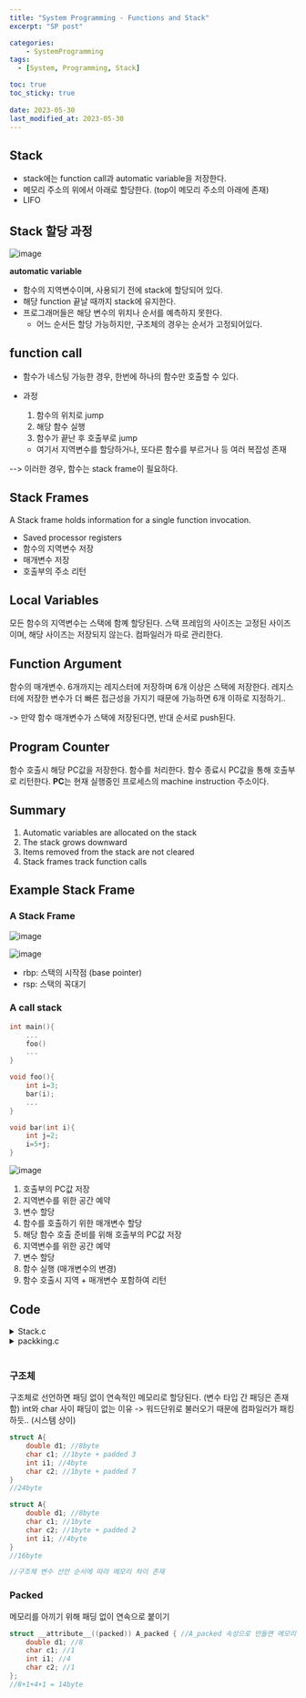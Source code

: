 ```yaml
---
title: "System Programming - Functions and Stack"
excerpt: "SP post"

categories:
    - SystemProgramming
tags:
  - [System, Programming, Stack]

toc: true
toc_sticky: true
 
date: 2023-05-30
last_modified_at: 2023-05-30
---
```


## Stack
- stack에는 function call과 automatic variable을 저장한다.  
- 메모리 주소의 위에서 아래로 할당한다. (top이 메모리 주소의 아래에 존재)  
- LIFO


## Stack 할당 과정
![image](https://github.com/ssoxong/ssoxong.github.io/assets/112956015/68dcd30f-9c3c-408e-ab64-2c2ebe8a73b6)


**automatic variable**
- 함수의 지역변수이며, 사용되기 전에 stack에 할당되어 있다. 
- 해당 function 끝날 때까지 stack에 유지한다. 
- 프로그래머들은 해당 변수의 위치나 순서를 예측하지 못한다. 
    - 어느 순서든 할당 가능하지만, 구조체의 경우는 순서가 고정되어있다. 

## function call
- 함수가 네스팅 가능한 경우, 한번에 하나의 함수만 호출할 수 있다.

- 과정
    1. 함수의 위치로 jump
    2. 해당 함수 실행
    3. 함수가 끝난 후 호출부로 jump
    - 여기서 지역변수를 할당하거나, 또다른 함수를 부르거나 등 여러 복잡성 존재

--> 이러한 경우, 함수는 stack frame이 필요하다.

## Stack Frames
A Stack frame holds information for a single function invocation.
- Saved processor registers
- 함수의 지역변수 저장
- 매개변수 저장
- 호출부의 주소 리턴

## Local Variables
모든 함수의 지역변수는 스택에 함꼐 할당된다. 
스택 프레임의 사이즈는 고정된 사이즈이며, 해당 사이즈는 저장되지 않는다. 컴파일러가 따로 관리한다. 

## Function Argument
함수의 매개변수.
6개까지는 레지스터에 저장하며 6개 이상은 스택에 저장한다. 
레지스터에 저장한 변수가 더 빠른 접근성을 가지기 때문에 가능하면 6개 이하로 지정하기..

-> 만약 함수 매개변수가 스택에 저장된다면, 반대 순서로 push된다. 

## Program Counter
함수 호출시 해당 PC값을 저장한다.
함수를 처리한다.
함수 종료시 PC값을 통해 호출부로 리턴한다. 
**PC**는 현재 실행중인 프로세스의 machine instruction 주소이다. 

## Summary
1. Automatic variables are allocated on the stack
2. The stack grows downward
3. Items removed from the stack are not cleared
4. Stack frames track function calls

## Example Stack Frame
### A Stack Frame
![image](https://github.com/ssoxong/ssoxong.github.io/assets/112956015/4525a18f-6ec7-4fa2-8a66-c48f671887e9)


![image](https://github.com/ssoxong/ssoxong.github.io/assets/112956015/b0542f40-4ca4-4794-ad06-361b6fbccec7)


- rbp: 스택의 시작점 (base pointer)
- rsp: 스택의 꼭대기

### A call stack

```c
int main(){
    ...
    foo()
    ...
}

void foo(){
    int i=3;
    bar(i);
    ...
}

void bar(int i){
    int j=2;
    i=5+j;
}
```

![image](https://github.com/ssoxong/ssoxong.github.io/assets/112956015/d1e4c423-5dd3-4c0b-9e67-ddffc860d22c)


1. 호출부의 PC값 저장
2. 지역변수를 위한 공간 예약
3. 변수 할당
4. 함수를 호출하기 위한 매개변수 할당
5. 해당 함수 호출 준비를 위해 호출부의 PC값 저장
6. 지역변수를 위한 공간 예약
7. 변수 할당
8. 함수 실행 (매개변수의 변경)
9. 함수 호출시 지역 + 매개변수 포함하여 리턴

## Code
<details>
<summary>Stack.c</summary>
<div markdown = "1">
    <div class="colorscripter-code" style="color:#f0f0f0;font-family:Consolas, 'Liberation Mono', Menlo, Courier, monospace !important; position:relative !important;overflow:auto"><table class="colorscripter-code-table" style="margin:0;padding:0;border:none;background-color:#272727;border-radius:4px;" cellspacing="0" cellpadding="0"><tr><td style="padding:6px;border-right:2px solid #4f4f4f"><div style="margin:0;padding:0;word-break:normal;text-align:right;color:#aaa;font-family:Consolas, 'Liberation Mono', Menlo, Courier, monospace !important;line-height:130%"><div style="line-height:130%">1</div><div style="line-height:130%">2</div><div style="line-height:130%">3</div><div style="line-height:130%">4</div><div style="line-height:130%">5</div><div style="line-height:130%">6</div><div style="line-height:130%">7</div><div style="line-height:130%">8</div><div style="line-height:130%">9</div><div style="line-height:130%">10</div><div style="line-height:130%">11</div><div style="line-height:130%">12</div><div style="line-height:130%">13</div><div style="line-height:130%">14</div><div style="line-height:130%">15</div><div style="line-height:130%">16</div><div style="line-height:130%">17</div><div style="line-height:130%">18</div><div style="line-height:130%">19</div><div style="line-height:130%">20</div><div style="line-height:130%">21</div><div style="line-height:130%">22</div><div style="line-height:130%">23</div><div style="line-height:130%">24</div><div style="line-height:130%">25</div><div style="line-height:130%">26</div><div style="line-height:130%">27</div><div style="line-height:130%">28</div><div style="line-height:130%">29</div><div style="line-height:130%">30</div><div style="line-height:130%">31</div><div style="line-height:130%">32</div><div style="line-height:130%">33</div><div style="line-height:130%">34</div><div style="line-height:130%">35</div><div style="line-height:130%">36</div><div style="line-height:130%">37</div><div style="line-height:130%">38</div><div style="line-height:130%">39</div><div style="line-height:130%">40</div><div style="line-height:130%">41</div><div style="line-height:130%">42</div><div style="line-height:130%">43</div><div style="line-height:130%">44</div><div style="line-height:130%">45</div><div style="line-height:130%">46</div><div style="line-height:130%">47</div><div style="line-height:130%">48</div><div style="line-height:130%">49</div><div style="line-height:130%">50</div><div style="line-height:130%">51</div><div style="line-height:130%">52</div><div style="line-height:130%">53</div><div style="line-height:130%">54</div><div style="line-height:130%">55</div><div style="line-height:130%">56</div><div style="line-height:130%">57</div><div style="line-height:130%">58</div><div style="line-height:130%">59</div><div style="line-height:130%">60</div><div style="line-height:130%">61</div><div style="line-height:130%">62</div><div style="line-height:130%">63</div><div style="line-height:130%">64</div><div style="line-height:130%">65</div><div style="line-height:130%">66</div><div style="line-height:130%">67</div><div style="line-height:130%">68</div><div style="line-height:130%">69</div><div style="line-height:130%">70</div><div style="line-height:130%">71</div><div style="line-height:130%">72</div><div style="line-height:130%">73</div><div style="line-height:130%">74</div><div style="line-height:130%">75</div><div style="line-height:130%">76</div><div style="line-height:130%">77</div><div style="line-height:130%">78</div><div style="line-height:130%">79</div><div style="line-height:130%">80</div><div style="line-height:130%">81</div><div style="line-height:130%">82</div><div style="line-height:130%">83</div><div style="line-height:130%">84</div><div style="line-height:130%">85</div><div style="line-height:130%">86</div><div style="line-height:130%">87</div><div style="line-height:130%">88</div><div style="line-height:130%">89</div><div style="line-height:130%">90</div><div style="line-height:130%">91</div><div style="line-height:130%">92</div><div style="line-height:130%">93</div><div style="line-height:130%">94</div><div style="line-height:130%">95</div><div style="line-height:130%">96</div><div style="line-height:130%">97</div><div style="line-height:130%">98</div><div style="line-height:130%">99</div><div style="line-height:130%">100</div><div style="line-height:130%">101</div><div style="line-height:130%">102</div><div style="line-height:130%">103</div><div style="line-height:130%">104</div><div style="line-height:130%">105</div><div style="line-height:130%">106</div><div style="line-height:130%">107</div><div style="line-height:130%">108</div><div style="line-height:130%">109</div><div style="line-height:130%">110</div><div style="line-height:130%">111</div><div style="line-height:130%">112</div><div style="line-height:130%">113</div><div style="line-height:130%">114</div><div style="line-height:130%">115</div><div style="line-height:130%">116</div><div style="line-height:130%">117</div><div style="line-height:130%">118</div><div style="line-height:130%">119</div><div style="line-height:130%">120</div><div style="line-height:130%">121</div><div style="line-height:130%">122</div><div style="line-height:130%">123</div><div style="line-height:130%">124</div><div style="line-height:130%">125</div></div></td><td style="padding:6px 0;text-align:left"><div style="margin:0;padding:0;color:#f0f0f0;font-family:Consolas, 'Liberation Mono', Menlo, Courier, monospace !important;line-height:130%"><div style="padding:0 6px; white-space:pre; line-height:130%"><span style="color:#0086b3">#include</span>&nbsp;<span style="color:#aaffaa"></span><span style="color:#ff3399">&lt;</span>stdio.h<span style="color:#aaffaa"></span><span style="color:#ff3399">&gt;</span></div><div style="padding:0 6px; white-space:pre; line-height:130%">&nbsp;</div><div style="padding:0 6px; white-space:pre; line-height:130%"><span style="color:#999999">//&nbsp;size&nbsp;is&nbsp;8,&nbsp;4&nbsp;+&nbsp;1,&nbsp;then&nbsp;round&nbsp;to&nbsp;multiple&nbsp;of&nbsp;4&nbsp;(int's&nbsp;size),</span></div><div style="padding:0 6px; white-space:pre; line-height:130%"><span style="color:#ff3399">struct</span>&nbsp;stu_a&nbsp;{</div><div style="padding:0 6px; white-space:pre; line-height:130%">&nbsp;&nbsp;&nbsp;&nbsp;<span style="color:#4be6fa">int</span>&nbsp;i;&nbsp;<span style="color:#999999">//&nbsp;4&nbsp;bytes</span></div><div style="padding:0 6px; white-space:pre; line-height:130%">&nbsp;&nbsp;&nbsp;&nbsp;<span style="color:#4be6fa">char</span>&nbsp;c;&nbsp;<span style="color:#999999">//&nbsp;1&nbsp;byte</span></div><div style="padding:0 6px; white-space:pre; line-height:130%">&nbsp;&nbsp;&nbsp;&nbsp;<span style="color:#999999">//&nbsp;char&nbsp;pad[3];&nbsp;//&nbsp;3&nbsp;bytes&nbsp;padding</span></div><div style="padding:0 6px; white-space:pre; line-height:130%">};</div><div style="padding:0 6px; white-space:pre; line-height:130%">&nbsp;</div><div style="padding:0 6px; white-space:pre; line-height:130%"><span style="color:#999999">//&nbsp;size&nbsp;is&nbsp;16,&nbsp;8&nbsp;+&nbsp;1,&nbsp;then&nbsp;round&nbsp;to&nbsp;multiple&nbsp;of&nbsp;8&nbsp;(long's&nbsp;size),</span></div><div style="padding:0 6px; white-space:pre; line-height:130%"><span style="color:#ff3399">struct</span>&nbsp;stu_b&nbsp;{</div><div style="padding:0 6px; white-space:pre; line-height:130%">&nbsp;&nbsp;&nbsp;&nbsp;<span style="color:#4be6fa">long</span>&nbsp;l;&nbsp;<span style="color:#999999">//&nbsp;8&nbsp;bytes</span></div><div style="padding:0 6px; white-space:pre; line-height:130%">&nbsp;&nbsp;&nbsp;&nbsp;<span style="color:#4be6fa">char</span>&nbsp;c;&nbsp;<span style="color:#999999">//&nbsp;1&nbsp;byte&nbsp;</span></div><div style="padding:0 6px; white-space:pre; line-height:130%">&nbsp;&nbsp;&nbsp;&nbsp;<span style="color:#999999">//&nbsp;char&nbsp;pad[7];&nbsp;//&nbsp;7&nbsp;bytes&nbsp;padding</span></div><div style="padding:0 6px; white-space:pre; line-height:130%">};</div><div style="padding:0 6px; white-space:pre; line-height:130%">&nbsp;</div><div style="padding:0 6px; white-space:pre; line-height:130%"><span style="color:#999999">//&nbsp;size&nbsp;is&nbsp;24,&nbsp;l&nbsp;need&nbsp;padding&nbsp;by&nbsp;4&nbsp;before&nbsp;it,&nbsp;then&nbsp;round&nbsp;to&nbsp;multiple&nbsp;of&nbsp;8&nbsp;(long's&nbsp;size),</span></div><div style="padding:0 6px; white-space:pre; line-height:130%"><span style="color:#ff3399">struct</span>&nbsp;stu_c&nbsp;{&nbsp;<span style="color:#999999">//가장&nbsp;큰&nbsp;long&nbsp;기준으로&nbsp;allignment&nbsp;(8byte)&nbsp;--&gt;&nbsp;변수&nbsp;선언&nbsp;위치가&nbsp;중요하다다</span></div><div style="padding:0 6px; white-space:pre; line-height:130%">&nbsp;&nbsp;&nbsp;&nbsp;<span style="color:#4be6fa">int</span>&nbsp;i;&nbsp;<span style="color:#999999">//&nbsp;4&nbsp;</span></div><div style="padding:0 6px; white-space:pre; line-height:130%">&nbsp;&nbsp;&nbsp;&nbsp;<span style="color:#999999">//&nbsp;char&nbsp;pad[4];&nbsp;//&nbsp;4&nbsp;bytes&nbsp;padding&nbsp;after&nbsp;int&nbsp;var</span></div><div style="padding:0 6px; white-space:pre; line-height:130%">&nbsp;&nbsp;&nbsp;&nbsp;<span style="color:#4be6fa">long</span>&nbsp;l;&nbsp;<span style="color:#999999">//&nbsp;8</span></div><div style="padding:0 6px; white-space:pre; line-height:130%">&nbsp;&nbsp;&nbsp;&nbsp;<span style="color:#4be6fa">char</span>&nbsp;c;&nbsp;<span style="color:#999999">//&nbsp;1</span></div><div style="padding:0 6px; white-space:pre; line-height:130%">&nbsp;&nbsp;&nbsp;&nbsp;<span style="color:#999999">//&nbsp;char&nbsp;pad[7];&nbsp;//&nbsp;7&nbsp;bytes&nbsp;padding</span></div><div style="padding:0 6px; white-space:pre; line-height:130%">};</div><div style="padding:0 6px; white-space:pre; line-height:130%">&nbsp;</div><div style="padding:0 6px; white-space:pre; line-height:130%"><span style="color:#999999">//&nbsp;size&nbsp;is&nbsp;16,&nbsp;8&nbsp;+&nbsp;4&nbsp;+&nbsp;1,&nbsp;then&nbsp;round&nbsp;to&nbsp;multiple&nbsp;of&nbsp;8&nbsp;(long's&nbsp;size),</span></div><div style="padding:0 6px; white-space:pre; line-height:130%"><span style="color:#ff3399">struct</span>&nbsp;stu_d&nbsp;{</div><div style="padding:0 6px; white-space:pre; line-height:130%">&nbsp;&nbsp;&nbsp;&nbsp;<span style="color:#4be6fa">long</span>&nbsp;l;&nbsp;<span style="color:#999999">//&nbsp;8&nbsp;</span></div><div style="padding:0 6px; white-space:pre; line-height:130%">&nbsp;&nbsp;&nbsp;&nbsp;<span style="color:#4be6fa">int</span>&nbsp;i;&nbsp;<span style="color:#999999">//&nbsp;4</span></div><div style="padding:0 6px; white-space:pre; line-height:130%">&nbsp;&nbsp;&nbsp;&nbsp;<span style="color:#4be6fa">char</span>&nbsp;c;&nbsp;<span style="color:#999999">//&nbsp;1</span></div><div style="padding:0 6px; white-space:pre; line-height:130%">&nbsp;&nbsp;&nbsp;&nbsp;<span style="color:#999999">//&nbsp;char&nbsp;pad[3];</span></div><div style="padding:0 6px; white-space:pre; line-height:130%">};</div><div style="padding:0 6px; white-space:pre; line-height:130%">&nbsp;</div><div style="padding:0 6px; white-space:pre; line-height:130%"><span style="color:#999999">//&nbsp;size&nbsp;is&nbsp;16,&nbsp;8&nbsp;+&nbsp;4&nbsp;+&nbsp;1,&nbsp;then&nbsp;round&nbsp;to&nbsp;multiple&nbsp;of&nbsp;8&nbsp;(double's&nbsp;size),</span></div><div style="padding:0 6px; white-space:pre; line-height:130%"><span style="color:#ff3399">struct</span>&nbsp;stu_e&nbsp;{</div><div style="padding:0 6px; white-space:pre; line-height:130%">&nbsp;&nbsp;&nbsp;&nbsp;<span style="color:#4be6fa">double</span>&nbsp;d;&nbsp;<span style="color:#999999">//&nbsp;8</span></div><div style="padding:0 6px; white-space:pre; line-height:130%">&nbsp;&nbsp;&nbsp;&nbsp;<span style="color:#4be6fa">int</span>&nbsp;i;&nbsp;<span style="color:#999999">//&nbsp;4</span></div><div style="padding:0 6px; white-space:pre; line-height:130%">&nbsp;&nbsp;&nbsp;&nbsp;<span style="color:#4be6fa">char</span>&nbsp;c;&nbsp;<span style="color:#999999">//&nbsp;1</span></div><div style="padding:0 6px; white-space:pre; line-height:130%">&nbsp;&nbsp;&nbsp;&nbsp;<span style="color:#999999">//&nbsp;char&nbsp;pad&nbsp;[3];</span></div><div style="padding:0 6px; white-space:pre; line-height:130%">};</div><div style="padding:0 6px; white-space:pre; line-height:130%">&nbsp;</div><div style="padding:0 6px; white-space:pre; line-height:130%"><span style="color:#999999">//&nbsp;size&nbsp;is&nbsp;24,&nbsp;d&nbsp;need&nbsp;align&nbsp;to&nbsp;8,&nbsp;then&nbsp;round&nbsp;to&nbsp;multiple&nbsp;of&nbsp;8&nbsp;(double's&nbsp;size),</span></div><div style="padding:0 6px; white-space:pre; line-height:130%"><span style="color:#ff3399">struct</span>&nbsp;stu_f&nbsp;{</div><div style="padding:0 6px; white-space:pre; line-height:130%">&nbsp;&nbsp;&nbsp;&nbsp;<span style="color:#4be6fa">int</span>&nbsp;i;&nbsp;<span style="color:#999999">//&nbsp;4</span></div><div style="padding:0 6px; white-space:pre; line-height:130%">&nbsp;&nbsp;&nbsp;&nbsp;<span style="color:#999999">//&nbsp;char&nbsp;pad[4];</span></div><div style="padding:0 6px; white-space:pre; line-height:130%">&nbsp;&nbsp;&nbsp;&nbsp;<span style="color:#4be6fa">double</span>&nbsp;d;&nbsp;<span style="color:#999999">//&nbsp;8</span></div><div style="padding:0 6px; white-space:pre; line-height:130%">&nbsp;&nbsp;&nbsp;&nbsp;<span style="color:#4be6fa">char</span>&nbsp;c;&nbsp;<span style="color:#999999">//&nbsp;1</span></div><div style="padding:0 6px; white-space:pre; line-height:130%">&nbsp;&nbsp;&nbsp;&nbsp;<span style="color:#999999">//&nbsp;char&nbsp;pad[7];</span></div><div style="padding:0 6px; white-space:pre; line-height:130%">};</div><div style="padding:0 6px; white-space:pre; line-height:130%">&nbsp;</div><div style="padding:0 6px; white-space:pre; line-height:130%"><span style="color:#999999">//&nbsp;size&nbsp;is&nbsp;4,</span></div><div style="padding:0 6px; white-space:pre; line-height:130%"><span style="color:#ff3399">struct</span>&nbsp;stu_g&nbsp;{</div><div style="padding:0 6px; white-space:pre; line-height:130%">&nbsp;&nbsp;&nbsp;&nbsp;<span style="color:#4be6fa">int</span>&nbsp;i;&nbsp;<span style="color:#999999">//4</span></div><div style="padding:0 6px; white-space:pre; line-height:130%">};</div><div style="padding:0 6px; white-space:pre; line-height:130%">&nbsp;</div><div style="padding:0 6px; white-space:pre; line-height:130%"><span style="color:#999999">//&nbsp;size&nbsp;is&nbsp;8,</span></div><div style="padding:0 6px; white-space:pre; line-height:130%"><span style="color:#ff3399">struct</span>&nbsp;stu_h&nbsp;{</div><div style="padding:0 6px; white-space:pre; line-height:130%">&nbsp;&nbsp;&nbsp;&nbsp;<span style="color:#4be6fa">long</span>&nbsp;l;&nbsp;<span style="color:#999999">//&nbsp;8</span></div><div style="padding:0 6px; white-space:pre; line-height:130%">};</div><div style="padding:0 6px; white-space:pre; line-height:130%">&nbsp;</div><div style="padding:0 6px; white-space:pre; line-height:130%"><span style="color:#999999">//&nbsp;test&nbsp;-&nbsp;padding&nbsp;within&nbsp;a&nbsp;single&nbsp;struct,&nbsp;실제&nbsp;스택에&nbsp;들어간&nbsp;주소</span></div><div style="padding:0 6px; white-space:pre; line-height:130%"><span style="color:#4be6fa">int</span>&nbsp;test_struct_padding()&nbsp;{</div><div style="padding:0 6px; white-space:pre; line-height:130%">&nbsp;&nbsp;&nbsp;&nbsp;<span style="color:#4be6fa">printf</span>(<span style="color:#ffd500">"구조체&nbsp;size\n"</span>);</div><div style="padding:0 6px; white-space:pre; line-height:130%">&nbsp;&nbsp;&nbsp;&nbsp;<span style="color:#4be6fa">printf</span>(<span style="color:#ffd500">"%s:&nbsp;%ld\n"</span>,&nbsp;<span style="color:#ffd500">"stu_a"</span>,&nbsp;<span style="color:#ff3399">sizeof</span>(<span style="color:#ff3399">struct</span>&nbsp;stu_a));</div><div style="padding:0 6px; white-space:pre; line-height:130%">&nbsp;&nbsp;&nbsp;&nbsp;<span style="color:#4be6fa">printf</span>(<span style="color:#ffd500">"%s:&nbsp;%ld\n"</span>,&nbsp;<span style="color:#ffd500">"stu_b"</span>,&nbsp;<span style="color:#ff3399">sizeof</span>(<span style="color:#ff3399">struct</span>&nbsp;stu_b));</div><div style="padding:0 6px; white-space:pre; line-height:130%">&nbsp;&nbsp;&nbsp;&nbsp;<span style="color:#4be6fa">printf</span>(<span style="color:#ffd500">"%s:&nbsp;%ld\n"</span>,&nbsp;<span style="color:#ffd500">"stu_c"</span>,&nbsp;<span style="color:#ff3399">sizeof</span>(<span style="color:#ff3399">struct</span>&nbsp;stu_c));</div><div style="padding:0 6px; white-space:pre; line-height:130%">&nbsp;&nbsp;&nbsp;&nbsp;<span style="color:#4be6fa">printf</span>(<span style="color:#ffd500">"%s:&nbsp;%ld\n"</span>,&nbsp;<span style="color:#ffd500">"stu_d"</span>,&nbsp;<span style="color:#ff3399">sizeof</span>(<span style="color:#ff3399">struct</span>&nbsp;stu_d));</div><div style="padding:0 6px; white-space:pre; line-height:130%">&nbsp;&nbsp;&nbsp;&nbsp;<span style="color:#4be6fa">printf</span>(<span style="color:#ffd500">"%s:&nbsp;%ld\n"</span>,&nbsp;<span style="color:#ffd500">"stu_e"</span>,&nbsp;<span style="color:#ff3399">sizeof</span>(<span style="color:#ff3399">struct</span>&nbsp;stu_e));</div><div style="padding:0 6px; white-space:pre; line-height:130%">&nbsp;&nbsp;&nbsp;&nbsp;<span style="color:#4be6fa">printf</span>(<span style="color:#ffd500">"%s:&nbsp;%ld\n"</span>,&nbsp;<span style="color:#ffd500">"stu_f"</span>,&nbsp;<span style="color:#ff3399">sizeof</span>(<span style="color:#ff3399">struct</span>&nbsp;stu_f));</div><div style="padding:0 6px; white-space:pre; line-height:130%">&nbsp;</div><div style="padding:0 6px; white-space:pre; line-height:130%">&nbsp;&nbsp;&nbsp;&nbsp;<span style="color:#4be6fa">printf</span>(<span style="color:#ffd500">"%s:&nbsp;%ld\n"</span>,&nbsp;<span style="color:#ffd500">"stu_g"</span>,&nbsp;<span style="color:#ff3399">sizeof</span>(<span style="color:#ff3399">struct</span>&nbsp;stu_g));</div><div style="padding:0 6px; white-space:pre; line-height:130%">&nbsp;&nbsp;&nbsp;&nbsp;<span style="color:#4be6fa">printf</span>(<span style="color:#ffd500">"%s:&nbsp;%ld\n"</span>,&nbsp;<span style="color:#ffd500">"stu_h"</span>,&nbsp;<span style="color:#ff3399">sizeof</span>(<span style="color:#ff3399">struct</span>&nbsp;stu_h));</div><div style="padding:0 6px; white-space:pre; line-height:130%">&nbsp;</div><div style="padding:0 6px; white-space:pre; line-height:130%">&nbsp;&nbsp;&nbsp;&nbsp;<span style="color:#ff3399">return</span>&nbsp;<span style="color:#c10aff">0</span>;</div><div style="padding:0 6px; white-space:pre; line-height:130%">}</div><div style="padding:0 6px; white-space:pre; line-height:130%">&nbsp;</div><div style="padding:0 6px; white-space:pre; line-height:130%"><span style="color:#999999">//&nbsp;test&nbsp;-&nbsp;address&nbsp;of&nbsp;struct,</span></div><div style="padding:0 6px; white-space:pre; line-height:130%"><span style="color:#4be6fa">int</span>&nbsp;test_struct_address()&nbsp;{</div><div style="padding:0 6px; white-space:pre; line-height:130%">&nbsp;&nbsp;&nbsp;&nbsp;<span style="color:#4be6fa">printf</span>(<span style="color:#ffd500">"\n구조체&nbsp;주소\n"</span>);</div><div style="padding:0 6px; white-space:pre; line-height:130%">&nbsp;&nbsp;&nbsp;&nbsp;<span style="color:#4be6fa">printf</span>(<span style="color:#ffd500">"%s:&nbsp;%ld\n"</span>,&nbsp;<span style="color:#ffd500">"stu_g"</span>,&nbsp;<span style="color:#ff3399">sizeof</span>(<span style="color:#ff3399">struct</span>&nbsp;stu_g));</div><div style="padding:0 6px; white-space:pre; line-height:130%">&nbsp;&nbsp;&nbsp;&nbsp;<span style="color:#4be6fa">printf</span>(<span style="color:#ffd500">"%s:&nbsp;%ld\n"</span>,&nbsp;<span style="color:#ffd500">"stu_h"</span>,&nbsp;<span style="color:#ff3399">sizeof</span>(<span style="color:#ff3399">struct</span>&nbsp;stu_h));</div><div style="padding:0 6px; white-space:pre; line-height:130%">&nbsp;&nbsp;&nbsp;&nbsp;<span style="color:#4be6fa">printf</span>(<span style="color:#ffd500">"%s:&nbsp;%ld\n"</span>,&nbsp;<span style="color:#ffd500">"stu_f"</span>,&nbsp;<span style="color:#ff3399">sizeof</span>(<span style="color:#ff3399">struct</span>&nbsp;stu_f));</div><div style="padding:0 6px; white-space:pre; line-height:130%">&nbsp;</div><div style="padding:0 6px; white-space:pre; line-height:130%">&nbsp;&nbsp;&nbsp;&nbsp;<span style="color:#ff3399">struct</span>&nbsp;stu_g&nbsp;g;</div><div style="padding:0 6px; white-space:pre; line-height:130%">&nbsp;&nbsp;&nbsp;&nbsp;<span style="color:#ff3399">struct</span>&nbsp;stu_h&nbsp;h;</div><div style="padding:0 6px; white-space:pre; line-height:130%">&nbsp;&nbsp;&nbsp;&nbsp;<span style="color:#ff3399">struct</span>&nbsp;stu_f&nbsp;f1;</div><div style="padding:0 6px; white-space:pre; line-height:130%">&nbsp;&nbsp;&nbsp;&nbsp;<span style="color:#ff3399">struct</span>&nbsp;stu_f&nbsp;f2;</div><div style="padding:0 6px; white-space:pre; line-height:130%">&nbsp;&nbsp;&nbsp;&nbsp;<span style="color:#4be6fa">int</span>&nbsp;x&nbsp;<span style="color:#aaffaa"></span><span style="color:#ff3399">=</span>&nbsp;<span style="color:#c10aff">1</span>;</div><div style="padding:0 6px; white-space:pre; line-height:130%">&nbsp;&nbsp;&nbsp;&nbsp;<span style="color:#4be6fa">long</span>&nbsp;y&nbsp;<span style="color:#aaffaa"></span><span style="color:#ff3399">=</span>&nbsp;<span style="color:#c10aff">1</span>;</div><div style="padding:0 6px; white-space:pre; line-height:130%">&nbsp;</div><div style="padding:0 6px; white-space:pre; line-height:130%">&nbsp;&nbsp;&nbsp;&nbsp;<span style="color:#4be6fa">printf</span>(<span style="color:#ffd500">"address&nbsp;of&nbsp;%s:&nbsp;%p\n"</span>,&nbsp;<span style="color:#ffd500">"g"</span>,&nbsp;<span style="color:#aaffaa"></span><span style="color:#ff3399">&amp;</span>g);</div><div style="padding:0 6px; white-space:pre; line-height:130%">&nbsp;&nbsp;&nbsp;&nbsp;<span style="color:#4be6fa">printf</span>(<span style="color:#ffd500">"address&nbsp;of&nbsp;%s:&nbsp;%p\n"</span>,&nbsp;<span style="color:#ffd500">"h"</span>,&nbsp;<span style="color:#aaffaa"></span><span style="color:#ff3399">&amp;</span>h);</div><div style="padding:0 6px; white-space:pre; line-height:130%">&nbsp;&nbsp;&nbsp;&nbsp;<span style="color:#4be6fa">printf</span>(<span style="color:#ffd500">"address&nbsp;of&nbsp;%s:&nbsp;%p\n"</span>,&nbsp;<span style="color:#ffd500">"f1"</span>,&nbsp;<span style="color:#aaffaa"></span><span style="color:#ff3399">&amp;</span>f1);</div><div style="padding:0 6px; white-space:pre; line-height:130%">&nbsp;&nbsp;&nbsp;&nbsp;<span style="color:#4be6fa">printf</span>(<span style="color:#ffd500">"address&nbsp;of&nbsp;%s:&nbsp;%p\n"</span>,&nbsp;<span style="color:#ffd500">"f2"</span>,&nbsp;<span style="color:#aaffaa"></span><span style="color:#ff3399">&amp;</span>f2);</div><div style="padding:0 6px; white-space:pre; line-height:130%">&nbsp;&nbsp;&nbsp;&nbsp;<span style="color:#4be6fa">printf</span>(<span style="color:#ffd500">"address&nbsp;of&nbsp;%s:&nbsp;%p\n"</span>,&nbsp;<span style="color:#ffd500">"x"</span>,&nbsp;<span style="color:#aaffaa"></span><span style="color:#ff3399">&amp;</span>x);</div><div style="padding:0 6px; white-space:pre; line-height:130%">&nbsp;&nbsp;&nbsp;&nbsp;<span style="color:#4be6fa">printf</span>(<span style="color:#ffd500">"address&nbsp;of&nbsp;%s:&nbsp;%p\n"</span>,&nbsp;<span style="color:#ffd500">"y"</span>,&nbsp;<span style="color:#aaffaa"></span><span style="color:#ff3399">&amp;</span>y);</div><div style="padding:0 6px; white-space:pre; line-height:130%">&nbsp;</div><div style="padding:0 6px; white-space:pre; line-height:130%">&nbsp;&nbsp;&nbsp;&nbsp;<span style="color:#999999">//&nbsp;g&nbsp;is&nbsp;only&nbsp;4&nbsp;bytes&nbsp;itself,&nbsp;but&nbsp;distance&nbsp;to&nbsp;next&nbsp;struct&nbsp;is&nbsp;16&nbsp;bytes(on&nbsp;64&nbsp;bit&nbsp;system)&nbsp;or&nbsp;8&nbsp;bytes(on&nbsp;32&nbsp;bit&nbsp;system),</span></div><div style="padding:0 6px; white-space:pre; line-height:130%">&nbsp;&nbsp;&nbsp;&nbsp;<span style="color:#4be6fa">printf</span>(<span style="color:#ffd500">"space&nbsp;between&nbsp;%s&nbsp;and&nbsp;%s:&nbsp;%ld\n"</span>,&nbsp;<span style="color:#ffd500">"g"</span>,&nbsp;<span style="color:#ffd500">"h"</span>,&nbsp;(<span style="color:#4be6fa">long</span>)(<span style="color:#aaffaa"></span><span style="color:#ff3399">&amp;</span>h)&nbsp;<span style="color:#aaffaa"></span><span style="color:#ff3399">-</span>&nbsp;(<span style="color:#4be6fa">long</span>)(<span style="color:#aaffaa"></span><span style="color:#ff3399">&amp;</span>g));</div><div style="padding:0 6px; white-space:pre; line-height:130%">&nbsp;</div><div style="padding:0 6px; white-space:pre; line-height:130%">&nbsp;&nbsp;&nbsp;&nbsp;<span style="color:#999999">//&nbsp;h&nbsp;is&nbsp;only&nbsp;8&nbsp;bytes&nbsp;itself,&nbsp;but&nbsp;distance&nbsp;to&nbsp;next&nbsp;struct&nbsp;is&nbsp;16&nbsp;bytes(on&nbsp;64&nbsp;bit&nbsp;system)&nbsp;or&nbsp;8&nbsp;bytes(on&nbsp;32&nbsp;bit&nbsp;system),</span></div><div style="padding:0 6px; white-space:pre; line-height:130%">&nbsp;&nbsp;&nbsp;&nbsp;<span style="color:#4be6fa">printf</span>(<span style="color:#ffd500">"space&nbsp;between&nbsp;%s&nbsp;and&nbsp;%s:&nbsp;%ld\n"</span>,&nbsp;<span style="color:#ffd500">"h"</span>,&nbsp;<span style="color:#ffd500">"f1"</span>,&nbsp;(<span style="color:#4be6fa">long</span>)(<span style="color:#aaffaa"></span><span style="color:#ff3399">&amp;</span>f1)&nbsp;<span style="color:#aaffaa"></span><span style="color:#ff3399">-</span>&nbsp;(<span style="color:#4be6fa">long</span>)(<span style="color:#aaffaa"></span><span style="color:#ff3399">&amp;</span>h));</div><div style="padding:0 6px; white-space:pre; line-height:130%">&nbsp;</div><div style="padding:0 6px; white-space:pre; line-height:130%">&nbsp;&nbsp;&nbsp;&nbsp;<span style="color:#999999">//&nbsp;f1&nbsp;is&nbsp;only&nbsp;24&nbsp;bytes&nbsp;itself,&nbsp;but&nbsp;distance&nbsp;to&nbsp;next&nbsp;struct&nbsp;is&nbsp;32&nbsp;bytes(on&nbsp;64&nbsp;bit&nbsp;system)&nbsp;or&nbsp;24&nbsp;bytes(on&nbsp;32&nbsp;bit&nbsp;system),</span></div><div style="padding:0 6px; white-space:pre; line-height:130%">&nbsp;&nbsp;&nbsp;&nbsp;<span style="color:#4be6fa">printf</span>(<span style="color:#ffd500">"space&nbsp;between&nbsp;%s&nbsp;and&nbsp;%s:&nbsp;%ld\n"</span>,&nbsp;<span style="color:#ffd500">"f1"</span>,&nbsp;<span style="color:#ffd500">"f2"</span>,&nbsp;(<span style="color:#4be6fa">long</span>)(<span style="color:#aaffaa"></span><span style="color:#ff3399">&amp;</span>f2)&nbsp;<span style="color:#aaffaa"></span><span style="color:#ff3399">-</span>&nbsp;(<span style="color:#4be6fa">long</span>)(<span style="color:#aaffaa"></span><span style="color:#ff3399">&amp;</span>f1));</div><div style="padding:0 6px; white-space:pre; line-height:130%">&nbsp;</div><div style="padding:0 6px; white-space:pre; line-height:130%">&nbsp;&nbsp;&nbsp;&nbsp;<span style="color:#999999">//&nbsp;x&nbsp;is&nbsp;not&nbsp;a&nbsp;struct,&nbsp;and&nbsp;it&nbsp;reuse&nbsp;those&nbsp;empty&nbsp;space&nbsp;between&nbsp;structs,&nbsp;which&nbsp;exists&nbsp;due&nbsp;to&nbsp;padding,&nbsp;e.g&nbsp;between&nbsp;g&nbsp;&amp;&nbsp;h,</span></div><div style="padding:0 6px; white-space:pre; line-height:130%">&nbsp;&nbsp;&nbsp;&nbsp;<span style="color:#4be6fa">printf</span>(<span style="color:#ffd500">"space&nbsp;between&nbsp;%s&nbsp;and&nbsp;%s:&nbsp;%ld\n"</span>,&nbsp;<span style="color:#ffd500">"x"</span>,&nbsp;<span style="color:#ffd500">"f2"</span>,&nbsp;(<span style="color:#4be6fa">long</span>)(<span style="color:#aaffaa"></span><span style="color:#ff3399">&amp;</span>x)&nbsp;<span style="color:#aaffaa"></span><span style="color:#ff3399">-</span>&nbsp;(<span style="color:#4be6fa">long</span>)(<span style="color:#aaffaa"></span><span style="color:#ff3399">&amp;</span>f2));</div><div style="padding:0 6px; white-space:pre; line-height:130%">&nbsp;&nbsp;&nbsp;&nbsp;<span style="color:#4be6fa">printf</span>(<span style="color:#ffd500">"space&nbsp;between&nbsp;%s&nbsp;and&nbsp;%s:&nbsp;%ld\n"</span>,&nbsp;<span style="color:#ffd500">"g"</span>,&nbsp;<span style="color:#ffd500">"x"</span>,&nbsp;(<span style="color:#4be6fa">long</span>)(<span style="color:#aaffaa"></span><span style="color:#ff3399">&amp;</span>x)&nbsp;<span style="color:#aaffaa"></span><span style="color:#ff3399">-</span>&nbsp;(<span style="color:#4be6fa">long</span>)(<span style="color:#aaffaa"></span><span style="color:#ff3399">&amp;</span>g));</div><div style="padding:0 6px; white-space:pre; line-height:130%">&nbsp;</div><div style="padding:0 6px; white-space:pre; line-height:130%">&nbsp;&nbsp;&nbsp;&nbsp;<span style="color:#999999">//&nbsp;y&nbsp;is&nbsp;not&nbsp;a&nbsp;struct,&nbsp;and&nbsp;it&nbsp;reuse&nbsp;those&nbsp;empty&nbsp;space&nbsp;between&nbsp;structs,&nbsp;which&nbsp;exists&nbsp;due&nbsp;to&nbsp;padding,&nbsp;e.g&nbsp;between&nbsp;h&nbsp;&amp;&nbsp;f1,</span></div><div style="padding:0 6px; white-space:pre; line-height:130%">&nbsp;&nbsp;&nbsp;&nbsp;<span style="color:#4be6fa">printf</span>(<span style="color:#ffd500">"space&nbsp;between&nbsp;%s&nbsp;and&nbsp;%s:&nbsp;%ld\n"</span>,&nbsp;<span style="color:#ffd500">"x"</span>,&nbsp;<span style="color:#ffd500">"y"</span>,&nbsp;(<span style="color:#4be6fa">long</span>)(<span style="color:#aaffaa"></span><span style="color:#ff3399">&amp;</span>y)&nbsp;<span style="color:#aaffaa"></span><span style="color:#ff3399">-</span>&nbsp;(<span style="color:#4be6fa">long</span>)(<span style="color:#aaffaa"></span><span style="color:#ff3399">&amp;</span>x));</div><div style="padding:0 6px; white-space:pre; line-height:130%">&nbsp;&nbsp;&nbsp;&nbsp;<span style="color:#4be6fa">printf</span>(<span style="color:#ffd500">"space&nbsp;between&nbsp;%s&nbsp;and&nbsp;%s:&nbsp;%ld\n"</span>,&nbsp;<span style="color:#ffd500">"h"</span>,&nbsp;<span style="color:#ffd500">"y"</span>,&nbsp;(<span style="color:#4be6fa">long</span>)(<span style="color:#aaffaa"></span><span style="color:#ff3399">&amp;</span>y)&nbsp;<span style="color:#aaffaa"></span><span style="color:#ff3399">-</span>&nbsp;(<span style="color:#4be6fa">long</span>)(<span style="color:#aaffaa"></span><span style="color:#ff3399">&amp;</span>h));</div><div style="padding:0 6px; white-space:pre; line-height:130%">&nbsp;</div><div style="padding:0 6px; white-space:pre; line-height:130%">&nbsp;&nbsp;&nbsp;&nbsp;<span style="color:#ff3399">return</span>&nbsp;<span style="color:#c10aff">0</span>;</div><div style="padding:0 6px; white-space:pre; line-height:130%">}</div><div style="padding:0 6px; white-space:pre; line-height:130%">&nbsp;</div><div style="padding:0 6px; white-space:pre; line-height:130%"><span style="color:#4be6fa">int</span>&nbsp;main(<span style="color:#4be6fa">int</span>&nbsp;argc,&nbsp;<span style="color:#4be6fa">char</span>&nbsp;<span style="color:#aaffaa"></span><span style="color:#ff3399">*</span>&nbsp;argv[])&nbsp;{</div><div style="padding:0 6px; white-space:pre; line-height:130%">&nbsp;&nbsp;&nbsp;&nbsp;test_struct_padding();</div><div style="padding:0 6px; white-space:pre; line-height:130%">&nbsp;&nbsp;&nbsp;&nbsp;test_struct_address();</div><div style="padding:0 6px; white-space:pre; line-height:130%">&nbsp;</div><div style="padding:0 6px; white-space:pre; line-height:130%">&nbsp;&nbsp;&nbsp;&nbsp;<span style="color:#ff3399">return</span>&nbsp;<span style="color:#c10aff">0</span>;</div><div style="padding:0 6px; white-space:pre; line-height:130%">}</div><div style="padding:0 6px; white-space:pre; line-height:130%">&nbsp;</div><div style="padding:0 6px; white-space:pre; line-height:130%">&nbsp;</div></div><div style="text-align:right;margin-top:-13px;margin-right:5px;font-size:9px;font-style:italic"><a href="http://colorscripter.com/info#e" target="_blank" style="color:#4f4f4ftext-decoration:none">Colored by Color Scripter</a></div></td><td style="vertical-align:bottom;padding:0 2px 4px 0"><a href="http://colorscripter.com/info#e" target="_blank" style="text-decoration:none;color:white"><span style="font-size:9px;word-break:normal;background-color:#4f4f4f;color:white;border-radius:10px;padding:1px">cs</span></a></td></tr></table></div>

![image](https://github.com/ssoxong/ssoxong.github.io/assets/112956015/4b8bbdfd-5323-4d75-a75b-5fca11255c83)

</div>
</details>

<details>
<summary>packking.c</summary>
<div markdown="1">

<div class="colorscripter-code" style="color:#f0f0f0;font-family:Consolas, 'Liberation Mono', Menlo, Courier, monospace !important; position:relative !important;overflow:auto"><table class="colorscripter-code-table" style="margin:0;padding:0;border:none;background-color:#272727;border-radius:4px;" cellspacing="0" cellpadding="0"><tr><td style="padding:6px;border-right:2px solid #4f4f4f"><div style="margin:0;padding:0;word-break:normal;text-align:right;color:#aaa;font-family:Consolas, 'Liberation Mono', Menlo, Courier, monospace !important;line-height:130%"><div style="line-height:130%">1</div><div style="line-height:130%">2</div><div style="line-height:130%">3</div><div style="line-height:130%">4</div><div style="line-height:130%">5</div><div style="line-height:130%">6</div><div style="line-height:130%">7</div><div style="line-height:130%">8</div><div style="line-height:130%">9</div><div style="line-height:130%">10</div><div style="line-height:130%">11</div><div style="line-height:130%">12</div><div style="line-height:130%">13</div><div style="line-height:130%">14</div><div style="line-height:130%">15</div><div style="line-height:130%">16</div><div style="line-height:130%">17</div><div style="line-height:130%">18</div><div style="line-height:130%">19</div><div style="line-height:130%">20</div><div style="line-height:130%">21</div><div style="line-height:130%">22</div><div style="line-height:130%">23</div><div style="line-height:130%">24</div><div style="line-height:130%">25</div><div style="line-height:130%">26</div><div style="line-height:130%">27</div><div style="line-height:130%">28</div><div style="line-height:130%">29</div><div style="line-height:130%">30</div><div style="line-height:130%">31</div><div style="line-height:130%">32</div><div style="line-height:130%">33</div><div style="line-height:130%">34</div><div style="line-height:130%">35</div><div style="line-height:130%">36</div><div style="line-height:130%">37</div><div style="line-height:130%">38</div><div style="line-height:130%">39</div><div style="line-height:130%">40</div><div style="line-height:130%">41</div><div style="line-height:130%">42</div><div style="line-height:130%">43</div><div style="line-height:130%">44</div><div style="line-height:130%">45</div><div style="line-height:130%">46</div><div style="line-height:130%">47</div><div style="line-height:130%">48</div><div style="line-height:130%">49</div><div style="line-height:130%">50</div></div></td><td style="padding:6px 0;text-align:left"><div style="margin:0;padding:0;color:#f0f0f0;font-family:Consolas, 'Liberation Mono', Menlo, Courier, monospace !important;line-height:130%"><div style="padding:0 6px; white-space:pre; line-height:130%"><span style="color:#0086b3">#include</span>&nbsp;<span style="color:#aaffaa"></span><span style="color:#ff3399">&lt;</span>stdio.h<span style="color:#aaffaa"></span><span style="color:#ff3399">&gt;</span></div><div style="padding:0 6px; white-space:pre; line-height:130%"><span style="color:#999999">//#pragma&nbsp;pack(1)</span></div><div style="padding:0 6px; white-space:pre; line-height:130%">&nbsp;</div><div style="padding:0 6px; white-space:pre; line-height:130%"><span style="color:#ff3399">struct</span>&nbsp;A&nbsp;{&nbsp;<span style="color:#999999">//8byte&nbsp;맞춤</span></div><div style="padding:0 6px; white-space:pre; line-height:130%">&nbsp;&nbsp;&nbsp;&nbsp;<span style="color:#4be6fa">double</span>&nbsp;d1;&nbsp;</div><div style="padding:0 6px; white-space:pre; line-height:130%">&nbsp;&nbsp;&nbsp;&nbsp;<span style="color:#4be6fa">char</span>&nbsp;c1;&nbsp;<span style="color:#999999">//1,&nbsp;pad&nbsp;3&nbsp;//pad&nbsp;7</span></div><div style="padding:0 6px; white-space:pre; line-height:130%">&nbsp;&nbsp;&nbsp;&nbsp;<span style="color:#4be6fa">int</span>&nbsp;i1;<span style="color:#999999">//&nbsp;4&nbsp;//pad&nbsp;4&nbsp;--&gt;&nbsp;도&nbsp;가능하나&nbsp;컴파일러는&nbsp;c1,&nbsp;i1패킹한듯&nbsp;/&nbsp;워드단위로&nbsp;불러오니까&nbsp;..</span></div><div style="padding:0 6px; white-space:pre; line-height:130%">&nbsp;&nbsp;&nbsp;&nbsp;<span style="color:#4be6fa">char</span>&nbsp;c2;<span style="color:#999999">//1,&nbsp;pad&nbsp;7</span></div><div style="padding:0 6px; white-space:pre; line-height:130%">&nbsp;</div><div style="padding:0 6px; white-space:pre; line-height:130%">&nbsp;&nbsp;&nbsp;&nbsp;<span style="color:#999999">//&nbsp;double,&nbsp;char,&nbsp;char,&nbsp;int&nbsp;순서로&nbsp;선언하면&nbsp;16byte.&nbsp;char+char+2+int&nbsp;=&gt;&nbsp;8</span></div><div style="padding:0 6px; white-space:pre; line-height:130%">};</div><div style="padding:0 6px; white-space:pre; line-height:130%">&nbsp;</div><div style="padding:0 6px; white-space:pre; line-height:130%">&nbsp;</div><div style="padding:0 6px; white-space:pre; line-height:130%"><span style="color:#ff3399">struct</span>&nbsp;__attribute__((packed))&nbsp;A_packed&nbsp;{&nbsp;<span style="color:#999999">//A_packed&nbsp;속성으로&nbsp;만들면&nbsp;메모리&nbsp;아끼기</span></div><div style="padding:0 6px; white-space:pre; line-height:130%">&nbsp;&nbsp;&nbsp;&nbsp;<span style="color:#4be6fa">double</span>&nbsp;d1;&nbsp;&nbsp;</div><div style="padding:0 6px; white-space:pre; line-height:130%">&nbsp;&nbsp;&nbsp;&nbsp;<span style="color:#4be6fa">char</span>&nbsp;c1;&nbsp;&nbsp;&nbsp;&nbsp;</div><div style="padding:0 6px; white-space:pre; line-height:130%">&nbsp;&nbsp;&nbsp;&nbsp;<span style="color:#4be6fa">int</span>&nbsp;i1;</div><div style="padding:0 6px; white-space:pre; line-height:130%">&nbsp;&nbsp;&nbsp;&nbsp;<span style="color:#4be6fa">char</span>&nbsp;c2;</div><div style="padding:0 6px; white-space:pre; line-height:130%">};</div><div style="padding:0 6px; white-space:pre; line-height:130%">&nbsp;</div><div style="padding:0 6px; white-space:pre; line-height:130%"><span style="color:#4be6fa">int</span>&nbsp;main()</div><div style="padding:0 6px; white-space:pre; line-height:130%">{</div><div style="padding:0 6px; white-space:pre; line-height:130%">&nbsp;&nbsp;&nbsp;&nbsp;<span style="color:#ff3399">struct</span>&nbsp;A&nbsp;a;</div><div style="padding:0 6px; white-space:pre; line-height:130%">&nbsp;&nbsp;&nbsp;&nbsp;<span style="color:#ff3399">struct</span>&nbsp;A_packed&nbsp;a_p[<span style="color:#c10aff">1</span>];</div><div style="padding:0 6px; white-space:pre; line-height:130%">&nbsp;&nbsp;&nbsp;&nbsp;<span style="color:#999999">//struct&nbsp;A_packed&nbsp;a_p[2];&nbsp;//두개가&nbsp;완전히&nbsp;붙어있음(packing)&nbsp;-&nbsp;c&nbsp;compiler&nbsp;default&nbsp;=&nbsp;nonpacking</span></div><div style="padding:0 6px; white-space:pre; line-height:130%">&nbsp;&nbsp;&nbsp;&nbsp;</div><div style="padding:0 6px; white-space:pre; line-height:130%">&nbsp;&nbsp;&nbsp;&nbsp;</div><div style="padding:0 6px; white-space:pre; line-height:130%">&nbsp;&nbsp;&nbsp;&nbsp;<span style="color:#4be6fa">printf</span>(<span style="color:#ffd500">"sizeof&nbsp;A&nbsp;=&nbsp;%ld\n"</span>,&nbsp;<span style="color:#ff3399">sizeof</span>(a));</div><div style="padding:0 6px; white-space:pre; line-height:130%">&nbsp;&nbsp;&nbsp;&nbsp;<span style="color:#4be6fa">printf</span>(<span style="color:#ffd500">"address&nbsp;of&nbsp;a.d1&nbsp;=&nbsp;%08x\n"</span>,&nbsp;<span style="color:#aaffaa"></span><span style="color:#ff3399">&amp;</span>a.d1);</div><div style="padding:0 6px; white-space:pre; line-height:130%">&nbsp;&nbsp;&nbsp;&nbsp;<span style="color:#4be6fa">printf</span>(<span style="color:#ffd500">"address&nbsp;of&nbsp;a.c1&nbsp;=&nbsp;%08x\n"</span>,&nbsp;<span style="color:#aaffaa"></span><span style="color:#ff3399">&amp;</span>a.c1);</div><div style="padding:0 6px; white-space:pre; line-height:130%">&nbsp;&nbsp;&nbsp;&nbsp;<span style="color:#4be6fa">printf</span>(<span style="color:#ffd500">"address&nbsp;of&nbsp;a.i1&nbsp;=&nbsp;%08x\n"</span>,&nbsp;<span style="color:#aaffaa"></span><span style="color:#ff3399">&amp;</span>a.i1);</div><div style="padding:0 6px; white-space:pre; line-height:130%">&nbsp;&nbsp;&nbsp;&nbsp;<span style="color:#4be6fa">printf</span>(<span style="color:#ffd500">"address&nbsp;of&nbsp;a.c2&nbsp;=&nbsp;%08x\n"</span>,&nbsp;<span style="color:#aaffaa"></span><span style="color:#ff3399">&amp;</span>a.c2);</div><div style="padding:0 6px; white-space:pre; line-height:130%">&nbsp;&nbsp;&nbsp;&nbsp;</div><div style="padding:0 6px; white-space:pre; line-height:130%">&nbsp;&nbsp;&nbsp;&nbsp;<span style="color:#4be6fa">printf</span>(<span style="color:#ffd500">"sizeof&nbsp;A_packed&nbsp;=&nbsp;%ld\n"</span>,&nbsp;<span style="color:#ff3399">sizeof</span>(a_p));</div><div style="padding:0 6px; white-space:pre; line-height:130%">&nbsp;</div><div style="padding:0 6px; white-space:pre; line-height:130%">&nbsp;&nbsp;&nbsp;&nbsp;<span style="color:#4be6fa">printf</span>(<span style="color:#ffd500">"address&nbsp;of&nbsp;a_p[0].d1&nbsp;=&nbsp;%08x\n"</span>,&nbsp;<span style="color:#aaffaa"></span><span style="color:#ff3399">&amp;</span>(a_p[<span style="color:#c10aff">0</span>].d1));</div><div style="padding:0 6px; white-space:pre; line-height:130%">&nbsp;&nbsp;&nbsp;&nbsp;<span style="color:#4be6fa">printf</span>(<span style="color:#ffd500">"address&nbsp;of&nbsp;a_p[0].c1&nbsp;=&nbsp;%08x\n"</span>,&nbsp;<span style="color:#aaffaa"></span><span style="color:#ff3399">&amp;</span>(a_p[<span style="color:#c10aff">0</span>].c1));</div><div style="padding:0 6px; white-space:pre; line-height:130%">&nbsp;&nbsp;&nbsp;&nbsp;<span style="color:#4be6fa">printf</span>(<span style="color:#ffd500">"address&nbsp;of&nbsp;a_p[0].i1&nbsp;=&nbsp;%08x\n"</span>,&nbsp;<span style="color:#aaffaa"></span><span style="color:#ff3399">&amp;</span>(a_p[<span style="color:#c10aff">0</span>].i1));</div><div style="padding:0 6px; white-space:pre; line-height:130%">&nbsp;&nbsp;&nbsp;&nbsp;<span style="color:#4be6fa">printf</span>(<span style="color:#ffd500">"address&nbsp;of&nbsp;a_p[0].c2&nbsp;=&nbsp;%08x\n"</span>,&nbsp;<span style="color:#aaffaa"></span><span style="color:#ff3399">&amp;</span>(a_p[<span style="color:#c10aff">0</span>].c2));</div><div style="padding:0 6px; white-space:pre; line-height:130%">&nbsp;</div><div style="padding:0 6px; white-space:pre; line-height:130%">&nbsp;&nbsp;&nbsp;&nbsp;<span style="color:#4be6fa">printf</span>(<span style="color:#ffd500">"address&nbsp;of&nbsp;a_p[1].d1&nbsp;=&nbsp;%08x\n"</span>,&nbsp;<span style="color:#aaffaa"></span><span style="color:#ff3399">&amp;</span>(a_p[<span style="color:#c10aff">1</span>].d1));</div><div style="padding:0 6px; white-space:pre; line-height:130%">&nbsp;&nbsp;&nbsp;&nbsp;<span style="color:#4be6fa">printf</span>(<span style="color:#ffd500">"address&nbsp;of&nbsp;a_p[1].c1&nbsp;=&nbsp;%08x\n"</span>,&nbsp;<span style="color:#aaffaa"></span><span style="color:#ff3399">&amp;</span>(a_p[<span style="color:#c10aff">1</span>].c1));</div><div style="padding:0 6px; white-space:pre; line-height:130%">&nbsp;&nbsp;&nbsp;&nbsp;<span style="color:#4be6fa">printf</span>(<span style="color:#ffd500">"address&nbsp;of&nbsp;a_p[1].i1&nbsp;=&nbsp;%08x\n"</span>,&nbsp;<span style="color:#aaffaa"></span><span style="color:#ff3399">&amp;</span>(a_p[<span style="color:#c10aff">1</span>].i1));</div><div style="padding:0 6px; white-space:pre; line-height:130%">&nbsp;&nbsp;&nbsp;&nbsp;<span style="color:#4be6fa">printf</span>(<span style="color:#ffd500">"address&nbsp;of&nbsp;a_p[1].c2&nbsp;=&nbsp;%08x\n"</span>,&nbsp;<span style="color:#aaffaa"></span><span style="color:#ff3399">&amp;</span>(a_p[<span style="color:#c10aff">1</span>].c2));</div><div style="padding:0 6px; white-space:pre; line-height:130%">&nbsp;</div><div style="padding:0 6px; white-space:pre; line-height:130%">&nbsp;&nbsp;&nbsp;&nbsp;<span style="color:#ff3399">return</span>&nbsp;<span style="color:#c10aff">0</span>;</div><div style="padding:0 6px; white-space:pre; line-height:130%">}</div><div style="padding:0 6px; white-space:pre; line-height:130%">&nbsp;</div><div style="padding:0 6px; white-space:pre; line-height:130%">&nbsp;</div><div style="padding:0 6px; white-space:pre; line-height:130%">&nbsp;</div></div><div style="text-align:right;margin-top:-13px;margin-right:5px;font-size:9px;font-style:italic"><a href="http://colorscripter.com/info#e" target="_blank" style="color:#4f4f4ftext-decoration:none">Colored by Color Scripter</a></div></td><td style="vertical-align:bottom;padding:0 2px 4px 0"><a href="http://colorscripter.com/info#e" target="_blank" style="text-decoration:none;color:white"><span style="font-size:9px;word-break:normal;background-color:#4f4f4f;color:white;border-radius:10px;padding:1px">cs</span></a></td></tr></table></div>

![image](https://github.com/ssoxong/ssoxong.github.io/assets/112956015/5f0c8cd9-0d9a-402f-91f1-e2eb2af794dc)

</dib>
</details>

<br>

### 구조체

구조체로 선언하면 패딩 없이 연속적인 메모리로 할당된다. 
(변수 타입 간 패딩은 존재함)
int와 char 사이 패딩이 없는 이유 
-> 워드단위로 불러오기 때문에 컴파일러가 패킹하듯.. (시스템 상이)
```c
struct A{
    double d1; //8byte
    char c1; //1byte + padded 3
    int i1; //4byte
    char c2; //1byte + padded 7
}
//24byte

struct A{
    double d1; //8byte
    char c1; //1byte
    char c2; //1byte + padded 2
    int i1; //4byte
}
//16byte

//구조체 변수 선언 순서에 따라 메모리 차이 존재
```

### Packed
메모리를 아끼기 위해 패딩 없이 연속으로 붙이기
```c
struct __attribute__((packed)) A_packed { //A_packed 속성으로 만들면 메모리 아끼기
    double d1; //8
    char c1; //1
    int i1; //4
    char c2; //1
};
//8+1+4+1 = 14byte
```
